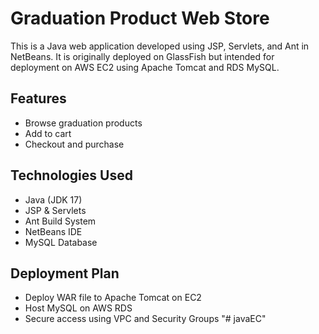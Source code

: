 # Graduation Product Web Store

This is a Java web application developed using JSP, Servlets, and Ant in NetBeans. It is originally deployed on GlassFish but intended for deployment on AWS EC2 using Apache Tomcat and RDS MySQL.

## Features

- Browse graduation products
- Add to cart
- Checkout and purchase

## Technologies Used

- Java (JDK 17)
- JSP & Servlets
- Ant Build System
- NetBeans IDE
- MySQL Database

## Deployment Plan

- Deploy WAR file to Apache Tomcat on EC2
- Host MySQL on AWS RDS
- Secure access using VPC and Security Groups
"# javaEC" 
